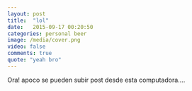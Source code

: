```yaml
---
layout: post
title:  "lol"
date:   2015-09-17 00:20:50
categories: personal beer
image: /media/cover.png
video: false
comments: true
quote: "yeah bro"
---
```


Ora! apoco se pueden subir post desde esta computadora....
